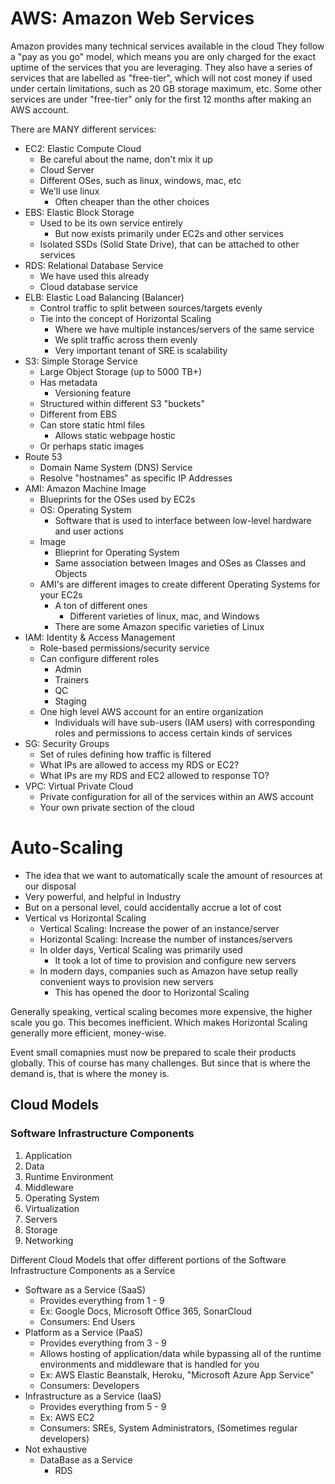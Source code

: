 # AWS: Amazon Web Services
Amazon provides many technical services available in the cloud
They follow a "pay as you go" model, which means you are only charged for the exact uptime of the services that you are leveraging.
They also have a series of services that are labelled as "free-tier", which will not cost money if used under certain limitations, such as 20 GB storage maximum, etc.
Some other services are under "free-tier" only for the first 12 months after making an AWS account.

There are MANY different services:
- EC2: Elastic Compute Cloud
    - Be careful about the name, don't mix it up
    - Cloud Server
    - Different OSes, such as linux, windows, mac, etc
    - We'll use linux
        - Often cheaper than the other choices
- EBS: Elastic Block Storage
    - Used to be its own service entirely
        - But now exists primarily under EC2s and other services
    - Isolated SSDs (Solid State Drive), that can be attached to other services
- RDS: Relational Database Service
    - We have used this already
    - Cloud database service
- ELB: Elastic Load Balancing (Balancer)
    - Control traffic to split between sources/targets evenly
    - Tie into the concept of Horizontal Scaling
        - Where we have multiple instances/servers of the same service
        - We split traffic across them evenly
        - Very important tenant of SRE is scalability
- S3: Simple Storage Service
    - Large Object Storage (up to 5000 TB+)
    - Has metadata
        - Versioning feature
    - Structured within different S3 "buckets"
    - Different from EBS
    - Can store static html files
        - Allows static webpage hostic
    - Or perhaps static images
- Route 53
    - Domain Name System (DNS) Service
    - Resolve "hostnames" as specific IP Addresses
- AMI: Amazon Machine Image
    - Blueprints for the OSes used by EC2s
    - OS: Operating System
        - Software that is used to interface between low-level hardware and user actions
    - Image
        - Blieprint for Operating System
        - Same association between Images and OSes as Classes and Objects
    - AMI's are different images to create different Operating Systems for your EC2s
        - A ton of different ones
            - Different varieties of linux, mac, and Windows
        - There are some Amazon specific varieties of Linux
- IAM: Identity & Access Management
    - Role-based permissions/security service
    - Can configure different roles
        - Admin
        - Trainers
        - QC
        - Staging
    - One high level AWS account for an entire organization
        - Individuals will have sub-users (IAM users) with corresponding roles and permissions
            to access certain kinds of services
- SG: Security Groups
    - Set of rules defining how traffic is filtered
    - What IPs are allowed to access my RDS or EC2?
    - What IPs are my RDS and EC2 allowed to response TO?
- VPC: Virtual Private Cloud
    - Private configuration for all of the services within an AWS account
    - Your own private section of the cloud

# Auto-Scaling
- The idea that we want to automatically scale the amount of resources at our disposal
- Very powerful, and helpful in Industry
- But on a personal level, could accidentally accrue a lot of cost
- Vertical vs Horizontal Scaling
    - Vertical Scaling: Increase the power of an instance/server
    - Horizontal Scaling: Increase the number of instances/servers
    - In older days, Vertical Scaling was primarily used
        - It took a lot of time to provision and configure new servers
    - In modern days, companies such as Amazon have setup really convenient ways
        to provision new servers
        - This has opened the door to Horizontal Scaling

Generally speaking, vertical scaling becomes more expensive, the higher scale you go. This becomes inefficient. Which makes Horizontal Scaling generally more efficient, money-wise.

Event small comapnies must now be prepared to scale their products globally. This of course has many challenges. But since that is where the demand is, that is where the money is.

## Cloud Models

### Software Infrastructure Components
1. Application
2. Data
3. Runtime Environment
4. Middleware
5. Operating System
6. Virtualization
7. Servers
8. Storage
9. Networking

Different Cloud Models that offer different portions of the Software Infrastructure Components
    as a Service
- Software as a Service (SaaS)
    - Provides everything from 1 - 9
    - Ex: Google Docs, Microsoft Office 365, SonarCloud
    - Consumers: End Users
- Platform as a Service (PaaS)
    - Provides everything from 3 - 9
    - Allows hosting of application/data while bypassing all of the runtime environments and middleware that is handled for you
    - Ex: AWS Elastic Beanstalk, Heroku, "Microsoft Azure App Service"
    - Consumers: Developers
- Infrastructure as a Service (IaaS)
    - Provides everything from 5 - 9
    - Ex: AWS EC2
    - Consumers: SREs, System Administrators, (Sometimes regular developers)
- Not exhaustive
    - DataBase as a Service
        - RDS
